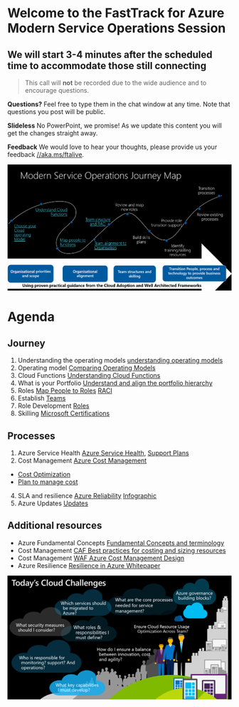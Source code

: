 # Welcome to the FastTrack for Azure Modern Service Operations Session
## We will start 3-4 minutes after the scheduled time to accommodate those still connecting

> This call will **not** be recorded due to the wide audience and to encourage questions.

**Questions?** Feel free to type them in the chat window at any time. Note that questions you post will be public. 

**Slideless** No PowerPoint, we promise! As we update this content you will get the changes straight away.

**Feedback** We would love to hear your thoughts, please provide us your feedback [//aka.ms/ftalive](https://aka.ms/ftalive).

![journey](/png/Journey.PNG)


# Agenda
## Journey

1. Understanding the operating models [understanding operating models](https://docs.microsoft.com/en-us/azure/cloud-adoption-framework/operating-model)
2. Operating model [Comparing Operating Models](https://docs.microsoft.com/en-us/azure/cloud-adoption-framework/operating-model/compare)
4. Cloud Functions [Understanding Cloud Functions](https://docs.microsoft.com/en-us/azure/cloud-adoption-framework/organize/#understand-required-cloud-functions)
5. What is your Portfolio [Understand and align the portfolio hierarchy](https://docs.microsoft.com/en-us/azure/cloud-adoption-framework/reference/fundamental-concepts/hosting-hierarchy#common-workload-and-accountability-examples)
6. Roles [Map People to Roles](https://docs.microsoft.com/en-us/azure/cloud-adoption-framework/organize/organization-structures) [RACI](https://docs.microsoft.com/en-us/azure/cloud-adoption-framework/organize/raci-alignment)
7. Establish  [Teams](https://docs.microsoft.com/en-us/azure/cloud-adoption-framework/get-started/#establish-teams)
8.  Role Development [Roles](https://docs.microsoft.com/en-us/azure/cloud-adoption-framework/plan/suggested-skills)
9. Skilling [Microsoft Certifications](https://docs.microsoft.com/en-us/learn/certifications/)

## Processes
1. Azure Service Health [Azure Service Health](https://azure.microsoft.com/en-us/features/service-health/#features), [Support Plans](https://azure.microsoft.com/en-us/support/plans/)
2. Cost Management [Azure Cost Management](https://docs.microsoft.com/en-us/azure/cost-management-billing/cost-management-billing-overview) 
  * [Cost Optimization](https://docs.microsoft.com/en-us/azure/cost-management-billing/costs/cost-mgt-best-practices) 
  * [Plan to manage cost](https://docs.microsoft.com/en-us/azure/cost-management-billing/understand/plan-manage-costs)
4. SLA and resilience [Azure Reliability](https://azure.microsoft.com/en-us/features/reliability/#features) [Infographic](https://azure.microsoft.com/mediahandler/files/resourcefiles/infographic-reliability-with-microsoft-azure/InfographicRC2.pdf) 
5. Azure Updates [Updates](https://azure.microsoft.com/en-us/updates/)

## Additional resources
* Azure Fundamental Concepts [Fundamental Concepts and terminology](https://docs.microsoft.com/en-us/azure/cloud-adoption-framework/ready/considerations/fundamental-concepts)
* Cost Management [CAF Best practices for costing and sizing resources](https://docs.microsoft.com/en-us/azure/cloud-adoption-framework/govern/cost-management/best-practices)
* Cost Management [WAF Azure Cost Management Design](https://docs.microsoft.com/en-us/azure/architecture/framework/cost/design-model)
* Azure Resilience [Resilience in Azure Whitepaper](https://azure.microsoft.com/mediahandler/files/resourcefiles/resilience-in-azure-whitepaper/Resilience%20in%20Azure.pdf)


![CloudChallenges](/png/CloudChallenges.PNG)
